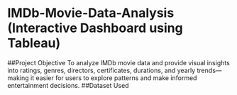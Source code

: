 # IMDb-Movie-Data-Analysis (Interactive Dashboard using Tableau)
##Project Objective
To analyze IMDb movie data and provide visual insights into ratings, genres, directors, certificates, durations, and yearly trends—making it easier for users to explore patterns and make informed entertainment decisions.
##Dataset Used

